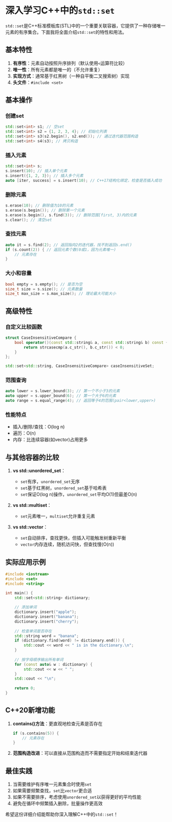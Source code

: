 # 深入学习C++中的`std::set`

`std::set`是C++标准模板库(STL)中的一个重要关联容器，它提供了一种存储唯一元素的有序集合。下面我将全面介绍`std::set`的特性和用法。

## 基本特性

1. **有序性**：元素自动按照升序排列（默认使用`<`运算符比较）
2. **唯一性**：所有元素都是唯一的（不允许重复）
3. **实现方式**：通常基于红黑树（一种自平衡二叉搜索树）实现
4. **头文件**：`#include <set>`

## 基本操作

### 创建set

```cpp
std::set<int> s1; // 空set
std::set<int> s2 = {1, 2, 3, 4}; // 初始化列表
std::set<int> s3(s2.begin(), s2.end()); // 通过迭代器范围构造
std::set<int> s4(s3); // 拷贝构造
```

### 插入元素

```cpp
std::set<int> s;
s.insert(10); // 插入单个元素
s.insert({1, 2, 3}); // 插入多个元素
auto [iter, success] = s.insert(10); // C++17结构化绑定，检查是否插入成功
```

### 删除元素

```cpp
s.erase(10); // 删除值为10的元素
s.erase(s.begin()); // 删除第一个元素
s.erase(s.begin(), s.find(3)); // 删除范围[first, 3)内的元素
s.clear(); // 清空set
```

### 查找元素

```cpp
auto it = s.find(2); // 返回指向2的迭代器，找不到返回s.end()
if (s.count(2)) { // 返回元素个数(0或1，因为元素唯一)
    // 元素存在
}
```

### 大小和容量

```cpp
bool empty = s.empty(); // 是否为空
size_t size = s.size(); // 元素数量
size_t max_size = s.max_size(); // 理论最大可能大小
```

## 高级特性

### 自定义比较函数

```cpp
struct CaseInsensitiveCompare {
    bool operator()(const std::string& a, const std::string& b) const {
        return strcasecmp(a.c_str(), b.c_str()) < 0;
    }
};

std::set<std::string, CaseInsensitiveCompare> caseInsensitiveSet;
```

### 范围查询

```cpp
auto lower = s.lower_bound(3); // 第一个不小于3的元素
auto upper = s.upper_bound(6); // 第一个大于6的元素
auto range = s.equal_range(4); // 返回等于4的范围(pair<lower,upper>)
```

### 性能特点

- 插入/删除/查找：O(log n)
- 遍历：O(n)
- 内存：比连续容器(如vector)占用更多

## 与其他容器的比较

1. **vs std::unordered_set**：
   - `set`有序，`unordered_set`无序
   - `set`基于红黑树，`unordered_set`基于哈希表
   - `set`保证O(log n)操作，`unordered_set`平均O(1)但最差O(n)

2. **vs std::multiset**：
   - `set`元素唯一，`multiset`允许重复元素

3. **vs std::vector**：
   - `set`自动排序，查找更快，但插入可能触发树重新平衡
   - `vector`内存连续，随机访问快，但查找慢(O(n))

## 实际应用示例

```cpp
#include <iostream>
#include <set>
#include <string>

int main() {
    std::set<std::string> dictionary;
    
    // 添加单词
    dictionary.insert("apple");
    dictionary.insert("banana");
    dictionary.insert("cherry");
    
    // 检查单词是否存在
    std::string word = "banana";
    if (dictionary.find(word) != dictionary.end()) {
        std::cout << word << " is in the dictionary.\n";
    }
    
    // 按字母顺序输出所有单词
    for (const auto& w : dictionary) {
        std::cout << w << " ";
    }
    std::cout << "\n";
    
    return 0;
}
```

## C++20新增功能

1. **contains()方法**：更直观地检查元素是否存在
   ```cpp
   if (s.contains(5)) {
       // 元素存在
   }
   ```

2. **范围构造改进**：可以直接从范围构造而不需要指定开始和结束迭代器

## 最佳实践

1. 当需要维护有序唯一元素集合时使用`set`
2. 如果需要频繁查找，`set`比`vector`更合适
3. 如果不需要排序，考虑使用`unordered_set`以获得更好的平均性能
4. 避免在循环中频繁插入删除，批量操作更高效

希望这份详细介绍能帮助你深入理解C++中的`std::set`！